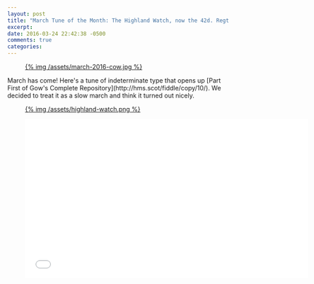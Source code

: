 ```yaml
---
layout: post
title: "March Tune of the Month: The Highland Watch, now the 42d. Regt. or Royal Highlanders"
excerpt:
date: 2016-03-24 22:42:38 -0500
comments: true
categories:
---
```

<figure class="center">
  <a href="/assets/march-2016-cow.jpg">
    {% img /assets/march-2016-cow.jpg  %}
  </a>
</figure>
March has come! Here's a tune of indeterminate type that opens up [Part First of Gow's Complete Repository](http://hms.scot/fiddle/copy/10/). We decided to treat it as a slow march and think it turned out nicely.

<figure>
  <a href="/assets/highland-watch.png">
    {% img /assets/highland-watch.png  %}
  </a>
</figure>

<div class="video-player">
  <figure>
    <iframe width="640" height="360" src="//www.youtube.com/embed/vHXJANIzJX0" frameborder="0" allowfullscreen></iframe>
  </figure>
</div>
